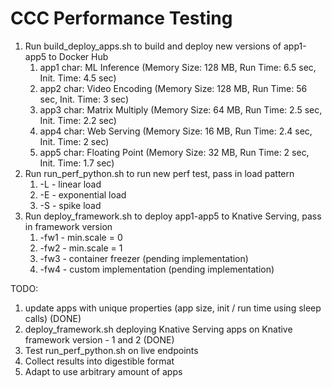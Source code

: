 # CCC Performance Testing

1. Run build_deploy_apps.sh to build and deploy new versions of app1-app5 to Docker Hub
   1. app1 char: ML Inference (Memory Size: 128 MB, Run Time: 6.5 sec, Init. Time: 4.5 sec)
   2. app2 char: Video Encoding (Memory Size: 128 MB, Run Time: 56 sec, Init. Time: 3 sec)
   3. app3 char: Matrix Multiply (Memory Size: 64 MB, Run Time: 2.5 sec, Init. Time: 2.2 sec)
   4. app4 char: Web Serving (Memory Size: 16 MB, Run Time: 2.4 sec, Init. Time: 2 sec)
   5. app5 char: Floating Point (Memory Size: 32 MB, Run Time: 2 sec, Init. Time: 1.7 sec)
2. Run run_perf_python.sh to run new perf test, pass in load pattern
   1. -L - linear load 
   2. -E - exponential load
   3. -S - spike load
3. Run deploy_framework.sh to deploy app1-app5 to Knative Serving, pass in framework version
   1. -fw1 - min.scale = 0
   2. -fw2 - min.scale = 1
   3. -fw3 - container freezer (pending implementation)
   4. -fw4 - custom implementation (pending implementation)

TODO:
1. update apps with unique properties (app size, init / run time using sleep calls) (DONE)
2. deploy_framework.sh deploying Knative Serving apps on Knative framework version - 1 and 2 (DONE)
3. Test run_perf_python.sh on live endpoints
4. Collect results into digestible format
5. Adapt to use arbitrary amount of apps
